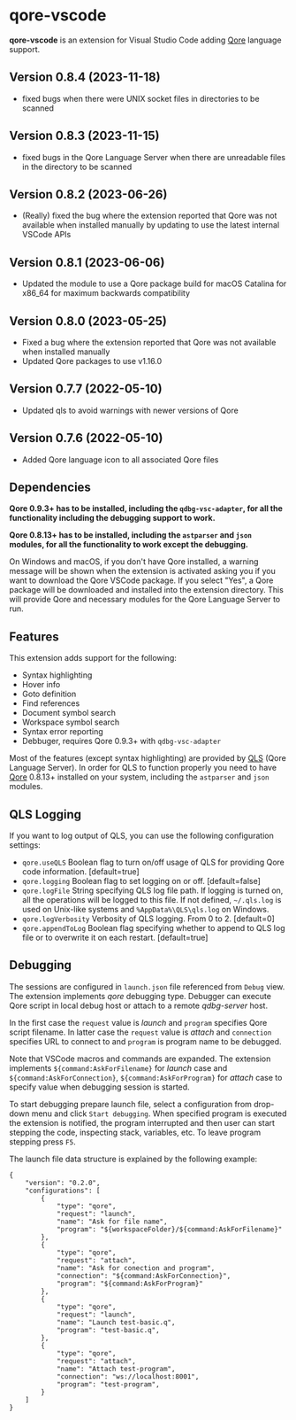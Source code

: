 # qore-vscode

**qore-vscode** is an extension for Visual Studio Code adding
[Qore](http://qore.org/) language support.

## Version 0.8.4 (2023-11-18)

- fixed bugs when there were UNIX socket files in directories to be scanned

## Version 0.8.3 (2023-11-15)

- fixed bugs in the Qore Language Server when there are unreadable files in the directory to be scanned

## Version 0.8.2 (2023-06-26)

- (Really) fixed the bug where the extension reported that Qore was not available when installed manually by updating to use the latest internal VSCode APIs

## Version 0.8.1 (2023-06-06)

- Updated the module to use a Qore package build for macOS Catalina for x86_64 for maximum backwards compatibility

## Version 0.8.0 (2023-05-25)

- Fixed a bug where the extension reported that Qore was not available when installed manually
- Updated Qore packages to use v1.16.0

## Version 0.7.7 (2022-05-10)

- Updated qls to avoid warnings with newer versions of Qore

## Version 0.7.6 (2022-05-10)

- Added Qore language icon to all associated Qore files

## Dependencies

**Qore 0.9.3+ has to be installed, including the `qdbg-vsc-adapter`, for all the functionality including the debugging support to work.**

**Qore 0.8.13+ has to be installed, including the `astparser` and `json` modules, for all the functionality to work except the debugging.**

On Windows and macOS, if you don't have Qore installed, a warning message will be shown
when the extension is activated asking you if you want to download the
Qore VSCode package. If you select "Yes", a Qore package will be downloaded
and installed into the extension directory. This will provide Qore
and necessary modules for the Qore Language Server to run.

## Features

This extension adds support for the following:

- Syntax highlighting
- Hover info
- Goto definition
- Find references
- Document symbol search
- Workspace symbol search
- Syntax error reporting
- Debbuger, requires Qore 0.9.3+ with `qdbg-vsc-adapter`

Most of the features (except syntax highlighting) are provided by
[QLS](https://github.com/qorelanguage/qls) (Qore Language Server).
In order for QLS to function properly you need to have [Qore](http://qore.org/) 0.8.13+
installed on your system, including the `astparser` and `json` modules.

## QLS Logging

If you want to log output of QLS, you can use the following configuration settings:

- `qore.useQLS` Boolean flag to turn on/off usage of QLS for providing Qore code information. [default=true]
- `qore.logging` Boolean flag to set logging on or off. [default=false]
- `qore.logFile` String specifying QLS log file path. If logging is turned on, all the operations will be logged to this file. If not defined, `~/.qls.log` is used on Unix-like systems and `%AppData%\QLS\qls.log` on Windows.
- `qore.logVerbosity` Verbosity of QLS logging. From 0 to 2. [default=0]
- `qore.appendToLog` Boolean flag specifying whether to append to QLS log file or to overwrite it on each restart. [default=true]

## Debugging

The sessions are configured in `launch.json` file referenced from `Debug` view.
The extension implements *qore* debugging type. Debugger can execute Qore script
in local debug host or attach to a remote *qdbg-server* host.

In the first case the `request` value is *launch* and `program` specifies Qore
script filename. In latter case the `request` value is *attach* and `connection`
specifies URL to connect to and `program` is program name to be debugged.

Note that VSCode macros and commands are expanded. The extension implements
`${command:AskForFilename}` for *launch* case and `${command:AskForConnection}`,
`${command:AskForProgram}` for *attach* case to specify value when debugging
session is started.

To start debugging prepare launch file, select a configuration from drop-down
menu and click `Start debugging`. When specified program is executed the
extension is notified, the program interrupted and then user can start stepping
the code, inspecting stack, variables, etc. To leave program stepping press `F5`.

The launch file data structure is explained by the following example:

```
{
    "version": "0.2.0",
    "configurations": [
        {
            "type": "qore",
            "request": "launch",
            "name": "Ask for file name",
            "program": "${workspaceFolder}/${command:AskForFilename}"
        },
        {
            "type": "qore",
            "request": "attach",
            "name": "Ask for conection and program",
            "connection": "${command:AskForConnection}",
            "program": "${command:AskForProgram}"
        },
        {
            "type": "qore",
            "request": "launch",
            "name": "Launch test-basic.q",
            "program": "test-basic.q",
        },
        {
            "type": "qore",
            "request": "attach",
            "name": "Attach test-program",
            "connection": "ws://localhost:8001",
            "program": "test-program",
        }
    ]
}
```
